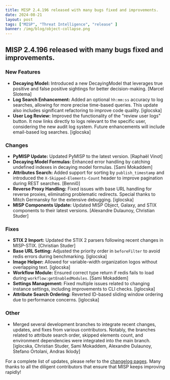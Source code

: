 ```yaml
---
title: MISP 2.4.196 released with many bugs fixed and improvements.
date: 2024-08-21
layout: post
tags: ["MISP", "Threat Intelligence", "release" ]
banner: /img/blog/object-collapse.png
---
```


## MISP 2.4.196 released with many bugs fixed and improvements.

### New Features
- **Decaying Model:** Introduced a new DecayingModel that leverages true positive and false positive sightings for better decision-making. [Marcel Slotema]
- **Log Search Enhancement:** Added an optional `hh:mm:ss` accuracy to log searches, allowing for more precise time-based queries. This update also includes significant refactoring to improve code quality. [iglocska]
- **User Log Review:** Improved the functionality of the "review user logs" button. It now links directly to logs relevant to the specific user, considering the new audit log system. Future enhancements will include email-based log searches. [iglocska]

### Changes
- **PyMISP Update:** Updated PyMISP to the latest version. [Raphaël Vinot]
- **Decaying Model Formulas:** Enhanced error handling by catching undefined indexes in decaying model formulas. [Sami Mokaddem]
- **Attributes Search:** Added support for sorting by `publish_timestamp` and introduced the `X-Skipped-Elements-Count` header to improve pagination during REST searches. [Benni0]
- **Reverse Proxy Handling:** Fixed issues with base URL handling for reverse proxies, eliminating problematic redirects. Special thanks to Mitch Germansky for the extensive debugging. [iglocska]
- **MISP Components Update:** Updated MISP Object, Galaxy, and STIX components to their latest versions. [Alexandre Dulaunoy, Christian Studer]

### Fixes
- **STIX 2 Import:** Updated the STIX 2 parsers following recent changes in MISP-STIX. [Christian Studer]
- **Base URL Setting:** Adjusted the priority order in `beforeFilter` to avoid redis errors during benchmarking. [iglocska]
- **Image Helper:** Allowed for variable-width organization logos without overlapping text. [iglocska]
- **Workflow Module:** Ensured correct type return if redis fails to load during `workflow:getEnabledModules`. [Sami Mokaddem]
- **Settings Management:** Fixed multiple issues related to changing instance settings, including improvements to CLI checks. [iglocska]
- **Attribute Search Ordering:** Reverted ID-based sliding window ordering due to performance concerns. [iglocska]

### Other
- Merged several development branches to integrate recent changes, updates, and fixes from various contributors. Notably, the branches related to attribute search order, skipped elements count, and environment dependencies were integrated into the main branch. [iglocska, Christian Studer, Sami Mokaddem, Alexandre Dulaunoy, Stefano Ortolani, Andras Iklody]

For a complete list of updates, please refer to the [changelog pages](https://www.misp-project.org/Changelog.txt). Many thanks to all the diligent contributors that ensure that MISP keeps improving rapidly!

